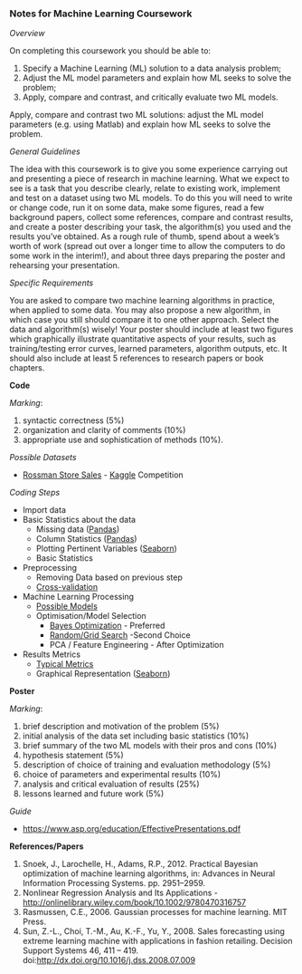 ### Notes for Machine Learning Coursework

*Overview*

On completing this coursework you should be able to:
1. Specify a Machine Learning (ML) solution to a data analysis problem;
2. Adjust the ML model parameters and explain how ML seeks to solve the problem;
3. Apply, compare and contrast, and critically evaluate two ML models.

Apply, compare and contrast two ML solutions: adjust the ML model parameters (e.g. using Matlab) and explain how ML seeks to solve the problem.

*General Guidelines*

The idea with this coursework is to give you some experience carrying out and presenting a piece of research in machine learning. What we expect to see is a task that you describe clearly, relate to existing work, implement and test on a dataset using two ML models. To do this you will need to write or change code, run it on some data, make some figures, read a few background papers, collect some references, compare and contrast results, and create a poster describing your task, the algorithm(s) you used and the results you’ve obtained. As a rough rule of thumb, spend about a week’s worth of work (spread out over a longer time to allow the computers to do some work in the interim!), and about three days preparing the poster and rehearsing your presentation.

*Specific Requirements*

You are asked to compare two machine learning algorithms in practice, when applied to some data. You may also propose a new algorithm, in which case you still should compare it to one other approach. Select the data and algorithm(s) wisely! Your poster should include at least two figures which graphically illustrate quantitative aspects of your results, such as training/testing error curves, learned parameters, algorithm outputs, etc. It should also include at least 5 references to research papers or book chapters.

**Code**

*Marking*:
1. syntactic correctness (5%)
2. organization and clarity of comments (10%)
3. appropriate use and sophistication of methods (10%).

*Possible Datasets*
* [Rossman Store Sales](https://www.kaggle.com/c/rossmann-store-sales "Competition") - [Kaggle](https://www.kaggle.com "Kaggle") Competition

*Coding Steps*
* Import data
* Basic Statistics about the data
    * Missing data ([Pandas](http://pandas.pydata.org/))
    * Column Statistics ([Pandas](http://pandas.pydata.org/))
    * Plotting Pertinent Variables ([Seaborn](http://stanford.edu/~mwaskom/software/seaborn/))
    * Basic Statistics
* Preprocessing
    * Removing Data based on previous step
    * [Cross-validation](http://scikit-learn.org/stable/modules/classes.html#module-sklearn.cross_validation)
* Machine Learning Processing
    * [Possible Models](http://scikit-learn.org/stable/supervised_learning.html#supervised-learning "supervised learning models")
    * Optimisation/Model Selection
        * [Bayes Optimization](https://github.com/fmfn/BayesianOptimization) - Preferred
        * [Random/Grid Search](http://scikit-learn.org/stable/modules/classes.html#module-sklearn.grid_search) -Second Choice
        * PCA / Feature Engineering - After Optimization
* Results Metrics
    * [Typical Metrics](http://scikit-learn.org/stable/modules/classes.html#module-sklearn.metrics)
    * Graphical Representation ([Seaborn](http://stanford.edu/~mwaskom/software/seaborn/))

**Poster**

*Marking*:

1. brief description and motivation of the problem (5%)
2. initial analysis of the data set including basic statistics (10%)
3. brief summary of the two ML models with their pros and cons (10%)
4. hypothesis statement (5%)
5. description of choice of training and evaluation methodology (5%)
6. choice of parameters and experimental results (10%)
7. analysis and critical evaluation of results (25%)
8. lessons learned and future work (5%)

*Guide*

* https://www.asp.org/education/EffectivePresentations.pdf

**References/Papers**

1. Snoek, J., Larochelle, H., Adams, R.P., 2012. Practical Bayesian optimization of machine learning algorithms, in: Advances in Neural Information Processing Systems. pp. 2951–2959.
2. Nonlinear Regression Analysis and Its Applications - http://onlinelibrary.wiley.com/book/10.1002/9780470316757
3. Rasmussen, C.E., 2006. Gaussian processes for machine learning. MIT Press.
4. Sun, Z.-L., Choi, T.-M., Au, K.-F., Yu, Y., 2008. Sales forecasting using extreme learning machine with applications in fashion retailing. Decision Support Systems 46, 411 – 419. doi:http://dx.doi.org/10.1016/j.dss.2008.07.009
